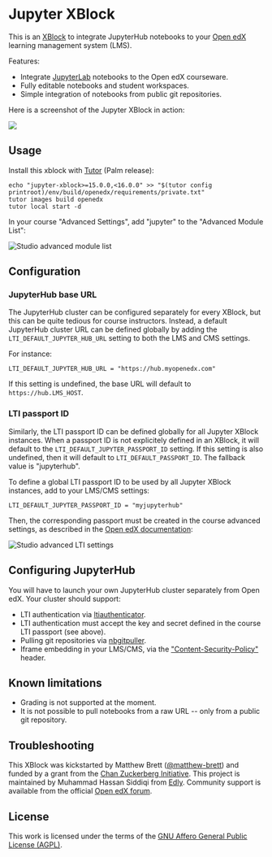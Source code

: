 # Jupyter XBlock

This is an [XBlock](https://edx.readthedocs.io/projects/xblock-tutorial/en/latest/overview/introduction.html) to integrate JupyterHub notebooks to your [Open edX](https://openedx.org) learning management system (LMS).

Features:

* Integrate [JupyterLab](https://jupyterlab.readthedocs.io/en/stable/) notebooks to the Open edX courseware.
* Fully editable notebooks and student workspaces.
* Simple integration of notebooks from public git repositories.

Here is a screenshot of the Jupyter XBlock in action:

![](https://raw.githubusercontent.com/overhangio/jupyter-xblock/main/static/screenshots/lms.png)

## Usage

Install this xblock with [Tutor](https://docs.tutor.overhang.io/) (Palm release):

    echo "jupyter-xblock>=15.0.0,<16.0.0" >> "$(tutor config printroot)/env/build/openedx/requirements/private.txt"
    tutor images build openedx
    tutor local start -d

In your course "Advanced Settings", add "jupyter" to the "Advanced Module List":

![Studio advanced module list](https://raw.githubusercontent.com/overhangio/jupyter-xblock/main/static/screenshots/studio-advanced-settings.png)

## Configuration

### JupyterHub base URL

The JupyterHub cluster can be configured separately for every XBlock, but this can be quite tedious for course instructors. Instead, a default JupyterHub cluster URL can be defined globally by adding the `LTI_DEFAULT_JUPYTER_HUB_URL` setting to both the LMS and CMS settings.

For instance:

    LTI_DEFAULT_JUPYTER_HUB_URL = "https://hub.myopenedx.com"

If this setting is undefined, the base URL will default to `https://hub.LMS_HOST`.

### LTI passport ID

Similarly, the LTI passport ID can be defined globally for all Jupyter XBlock instances. When a passport ID is not explicitely defined in an XBlock, it will default to the `LTI_DEFAULT_JUPYTER_PASSPORT_ID` setting. If this setting is also undefined, then it will default to `LTI_DEFAULT_PASSPORT_ID`. The fallback value is "jupyterhub".

To define a global LTI passport ID to be used by all Jupyter XBlock instances, add to your LMS/CMS settings:

    LTI_DEFAULT_JUPYTER_PASSPORT_ID = "myjupyterhub"

Then, the corresponding passport must be created in the course advanced settings, as described in the [Open edX documentation](https://edx.readthedocs.io/projects/open-edx-building-and-running-a-course/en/latest/exercises_tools/lti_component.html#creating-an-lti-passport-string):

![Studio advanced LTI settings](https://raw.githubusercontent.com/overhangio/jupyter-xblock/main/static/screenshots/studio-advanced-settings-lti.png)

## Configuring JupyterHub

You will have to launch your own JupyterHub cluster separately from Open edX. Your cluster should support:

- LTI authentication via [ltiauthenticator](https://github.com/jupyterhub/ltiauthenticator/).
- LTI authentication must accept the key and secret defined in the course LTI passport (see above).
- Pulling git repositories via [nbgitpuller](https://github.com/jupyterhub/nbgitpuller).
- Iframe embedding in your LMS/CMS, via the ["Content-Security-Policy"](https://developer.mozilla.org/en-US/docs/Web/HTTP/Headers/Content-Security-Policy/frame-ancestors) header.

## Known limitations

* Grading is not supported at the moment.
* It is not possible to pull notebooks from a raw URL -- only from a public git repository.

## Troubleshooting

This XBlock was kickstarted by Matthew Brett ([@matthew-brett](https://github.com/matthew-brett)) and funded by a grant from the [Chan Zuckerberg Initiative](https://chanzuckerberg.com/). This project is maintained by Muhammad Hassan Siddiqi from [Edly](https://edly.io). Community support is available from the official [Open edX forum](https://discuss.openedx.org).

## License

This work is licensed under the terms of the [GNU Affero General Public License (AGPL)](https://github.com/overhangio/jupyter-xblock/blob/master/LICENSE.txt).
